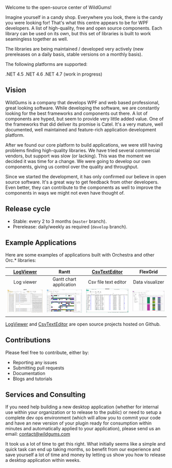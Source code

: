 Welcome to the open-source center of WildGums!

Imagine yourself in a candy shop. Everywhere you look, there is the candy you were looking for! That's what this centre appears to be for WPF developers. 
A list of high-quality, free and open source components. Each library can be used on its own, but this set of libraries is built to work seamingless together as well.

The libraries are being maintained / developed very actively (new prereleases on a daily basis, stable versions on a monthly basis).

The following platforms are supported:

.NET 4.5
.NET 4.6
.NET 4.7 (work in progress)

## Vision

WildGums is a company that develops WPF and web based professional, great looking software. While developing the software, we are constantly looking for the best 
frameworks and components out there. A lot of components are hyped, but seem to provide very little added value. One of the frameworks that did deliver its promise 
is Catel. It's a very mature, well documented, well maintained and feature-rich application development platform.

After we found our core platform to build applications, we were still having problems finding high-quality libraries. We have tried several commercial vendors, 
but support was slow (or lacking). This was the moment we decided it was time for a change. We were going to develop our own components, giving us control over 
the quality and throughput. 

Since we started the development, it has only confirmed our believe in open source software. It's a great way to get feedback from other developers. Even better, 
they can contribute to the components as well to improve the components in ways we might not even have thought of.

## Release cycle

- Stable: every 2 to 3 months (`master` branch).
- Prerelease: daily/weekly as required (`develop` branch).

## Example Applications

Here are some examples of applications built with Orchestra and other Orc.* libraries:

| [LogViewer](https://github.com/WildGums/LogViewer)                                | Rantt                   | [CsvTextEditor](https://github.com/WildGums/CsvTextEditor) | FlexGrid    |
|:-:                                                                                |:-:                      |:-:                                                         |:-:          |
|Log viewer   | Gantt chart application | Csv file text editor                                       | Data visualizer            |
| ![Log Viewer](images/LogViewer.png)                                            |![Gantt Chart](images/Rantt.png)    |![CsvTextEditor](images/CsvTextEditor.png)    |![FlexGrid](images/FlexGrid.png)   |
|   |   |   |   |

[LogViewer](https://github.com/WildGums/LogViewer) and [CsvTextEditor](https://github.com/WildGums/CsvTextEditor) are open source projects hosted on Github. 


## Contributions

Please feel free to contribute, either by:

- Reporting any issues
- Submitting pull requests
- Documentation
- Blogs and tutorials

## Services and Consulting

If you need help building a new desktop application (whether for internal use within your organization or to release to the public)
or need to setup a complete dev ops environment (which will allow you to commit your code and have an new version of your plugin ready for consumption within minutes and automatically applied to your application), please send us an email: contact@wildgums.com

It took us a lot of time to get this right. What initially seems like a simple and quick task can end up taking months, so benefit from our experience and save yourself a lot of time and money by letting us show you how to release a desktop application within weeks.
